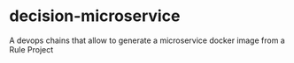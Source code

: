 # decision-microservice
A devops chains that allow to generate a microservice docker image from a Rule Project
